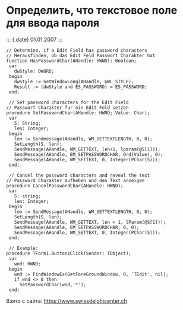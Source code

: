 Определить, что текстовое поле для ввода пароля
===============================================

::: {.date}
01.01.2007
:::

    // Determine, if a Edit Field has password characters 
    // Herausfinden, ob das Edit Feld Passwort Charakter hat 
    function HasPasswordChar(AHandle: HWND): Boolean;
     var
       dwStyle: DWORD;
     begin
       dwStyle := GetWindowLong(AHandle, GWL_STYLE);
       Result := (dwStyle and ES_PASSWORD) = ES_PASSWORD;
     end;
     
     // Set password characters for the Edit Field 
    // Passwort Charakter fur ein Edit Feld setzen 
    procedure SetPasswordChar(AHandle: HWND; Value: Char);
     var
       S: String;
       len: Integer;
     begin
       len := Sendmessage(AHandle, WM_GETTEXTLENGTH, 0, 0);
       SetLength(S, len);
       SendMessage(AHandle, WM_GETTEXT, len+1, lparam(@S[1]));
       SendMessage(AHandle, EM_SETPASSWORDCHAR, Ord(Value), 0);
       SendMessage(AHandle, WM_SETTEXT, 0, Integer(PChar(S)));
     end;
     
     // Cancel the password characters and reveal the text 
    // Password Charakter aufheben und den Text anzeigen 
    procedure CancelPasswordChar(AHandle: HWND);
     var
       S: string;
       len: Integer;
     begin
       len := SendMessage(AHandle, WM_GETTEXTLENGTH, 0, 0);
       SetLength(S, len);
       SendMessage(AHandle, WM_GETTEXT, len + 1, lParam(@S[1]));
       SendMessage(AHandle, EM_SETPASSWORDCHAR, 0, 0);
       SendMessage(AHandle, WM_SETTEXT, 0, Integer(PChar(S)));
     end;
     
     // Example: 
    procedure TForm1.Button1Click(Sender: TObject);
     var
       wnd: HWND;
     begin
       wnd := FindWindowEx(GetForeGroundWindow, 0, 'TEdit', nil);
       if wnd <> 0 then
         SetPasswordChar(wnd,'*');
     end;

Взято с сайта: <https://www.swissdelphicenter.ch>
